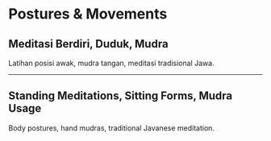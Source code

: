 # Postures & Movements

## Meditasi Berdiri, Duduk, Mudra
Latihan posisi awak, mudra tangan, meditasi tradisional Jawa.

---

## Standing Meditations, Sitting Forms, Mudra Usage
Body postures, hand mudras, traditional Javanese meditation.

